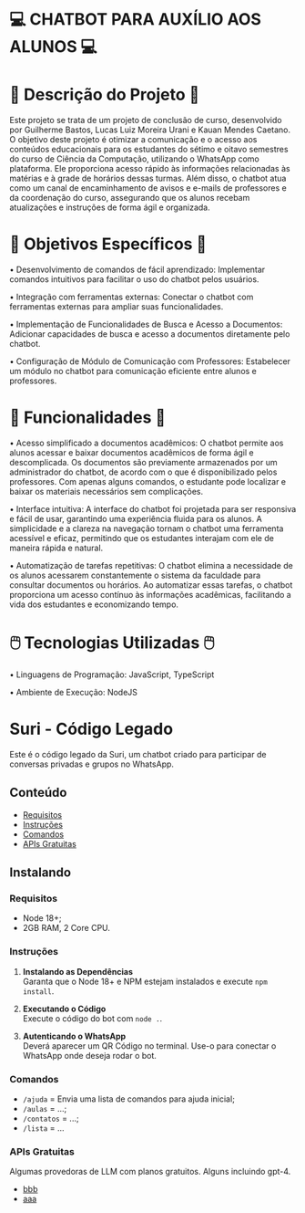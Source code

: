 # 💻 CHATBOT PARA AUXÍLIO AOS ALUNOS 💻

# 📖 Descrição do Projeto 📖

Este projeto se trata de um projeto de conclusão de curso, desenvolvido por Guilherme Bastos, Lucas Luiz Moreira Urani e Kauan Mendes Caetano. O objetivo deste projeto é otimizar a comunicação e o acesso aos conteúdos educacionais para os estudantes do sétimo e oitavo semestres do curso de Ciência da Computação, utilizando o WhatsApp como plataforma. 
Ele proporciona acesso rápido às informações relacionadas às matérias e à grade de horários dessas turmas. Além disso, o chatbot atua como um canal de encaminhamento de avisos e e-mails de professores e da coordenação do curso, assegurando que os alunos recebam atualizações e instruções de forma ágil e organizada.

# 📝 Objetivos Específicos 📝

•  Desenvolvimento de comandos de fácil aprendizado: Implementar  comandos intuitivos para facilitar o uso do chatbot pelos usuários.

•  Integração com ferramentas externas: Conectar o chatbot com  ferramentas externas para ampliar suas funcionalidades. 

•  Implementação de Funcionalidades de Busca e Acesso a Documentos: Adicionar capacidades de busca e acesso a documentos diretamente  pelo chatbot. 

•  Configuração de Módulo de Comunicação com Professores:  Estabelecer um módulo no chatbot para comunicação eficiente entre  alunos e professores. 


# 🤖 Funcionalidades 🤖

• Acesso simplificado a documentos acadêmicos:  O chatbot permite aos alunos acessar e baixar documentos acadêmicos de forma ágil e descomplicada. Os documentos são previamente armazenados por um administrador do chatbot, de acordo com o que é disponibilizado pelos professores. Com apenas alguns comandos, o estudante pode localizar e baixar os materiais necessários sem complicações.

• Interface intuitiva: A interface do chatbot foi projetada para ser responsiva e fácil de usar, garantindo uma experiência fluida para os alunos. A simplicidade e a clareza na navegação tornam o chatbot uma ferramenta acessível e eficaz, permitindo que os estudantes interajam com ele de maneira rápida e natural.

• Automatização de tarefas repetitivas: O chatbot elimina a necessidade de os alunos acessarem constantemente o sistema da faculdade para consultar documentos ou horários. Ao automatizar essas tarefas, o chatbot proporciona um acesso contínuo às informações acadêmicas, facilitando a vida dos estudantes e economizando tempo.


# 🖱️ Tecnologias Utilizadas 🖱️

• Linguagens de Programação: JavaScript, TypeScript

• Ambiente de Execução: NodeJS


# Suri - Código Legado

Este é o código legado da Suri, um chatbot criado para participar de conversas privadas e grupos no WhatsApp.

## Conteúdo
- [Requisitos](#requisitos)
- [Instruções](#instruções)
- [Comandos](#comandos)
- [APIs Gratuitas](#apis-gratuitas)

## Instalando

### Requisitos

- Node 18+;
- 2GB RAM, 2 Core CPU.

### Instruções

1. **Instalando as Dependências**  
   Garanta que o Node 18+ e NPM estejam instalados e execute `npm install`.

2. **Executando o Código**  
   Execute o código do bot com `node .`.

4. **Autenticando o WhatsApp**  
   Deverá aparecer um QR Código no terminal. Use-o para conectar o WhatsApp onde deseja rodar o bot.

### Comandos

- `/ajuda` = Envia uma lista de comandos para ajuda inicial;
- `/aulas` = ...;
- `/contatos` = ...;
- `/lista` = ...

### APIs Gratuitas
Algumas provedoras de LLM com planos gratuitos. Alguns incluindo gpt-4. 
- [bbb](https://)
- [aaa](https://)
